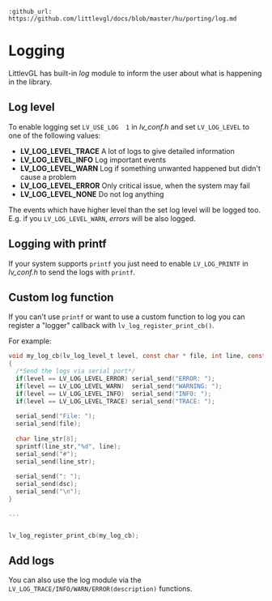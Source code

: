 ```eval_rst
:github_url: https://github.com/littlevgl/docs/blob/master/hu/porting/log.md
```
# Logging

LittlevGL has built-in *log* module to inform the user about what is happening in the library.

## Log level
To enable logging set `LV_USE_LOG  1` in *lv_conf.h* and set `LV_LOG_LEVEL` to one of the following values:
- **LV_LOG_LEVEL_TRACE** A lot of logs to give detailed information
- **LV_LOG_LEVEL_INFO**  Log important events
- **LV_LOG_LEVEL_WARN**  Log if something unwanted happened but didn't cause a problem
- **LV_LOG_LEVEL_ERROR** Only critical issue, when the system may fail
- **LV_LOG_LEVEL_NONE**  Do not log anything

The events which have higher level than the set log level will be logged too. E.g. if you `LV_LOG_LEVEL_WARN`, *errors* will be also logged.

## Logging with printf
If your system supports `printf` you just need to enable `LV_LOG_PRINTF` in *lv_conf.h* to send the logs with `printf`. 


## Custom log function
If you can't use `printf` or want to use a custom function to log you can register a "logger" callback with `lv_log_register_print_cb()`. 

For example:

```c
void my_log_cb(lv_log_level_t level, const char * file, int line, const char * dsc)
{
  /*Send the logs via serial port*/
  if(level == LV_LOG_LEVEL_ERROR) serial_send("ERROR: ");
  if(level == LV_LOG_LEVEL_WARN)  serial_send("WARNING: ");
  if(level == LV_LOG_LEVEL_INFO)  serial_send("INFO: ");
  if(level == LV_LOG_LEVEL_TRACE) serial_send("TRACE: ");
  
  serial_send("File: ");
  serial_send(file);
  
  char line_str[8];
  sprintf(line_str,"%d", line);
  serial_send("#");
  serial_send(line_str);
  
  serial_send(": ");
  serial_send(dsc);
  serial_send("\n");
}

...


lv_log_register_print_cb(my_log_cb);

```

## Add logs

You can also use the log module via the `LV_LOG_TRACE/INFO/WARN/ERROR(description)` functions.


 

